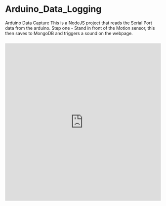 # Arduino_Data_Logging
Arduino Data Capture
This is a NodeJS project that reads the Serial Port data from the arduino.
Step one - Stand in front of the Motion sensor, this then saves to MongoDB and triggers a sound on the webpage.

<iframe src=https://create.arduino.cc/editor/digital89/73474fb5-1baa-43ef-8f55-945f2c05b019/preview?embed style="height:510px;width:100%;margin:10px 0" frameborder=0></iframe>